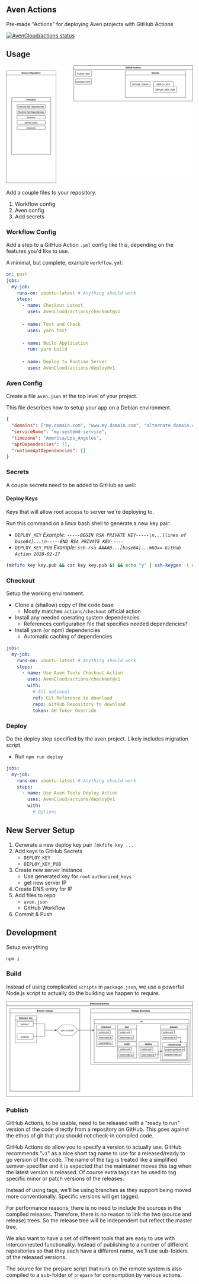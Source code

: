 ## Aven Actions

Pre-made "Actions" for deploying Aven projects with GitHub Actions

[![AvenCloud/actions status](https://github.com/AvenCloud/actions/workflows/Main/badge.svg?branch=master)](https://github.com/AvenCloud/actions/actions?query=branch%3Amaster)

## Usage

![Usage Map](Usage.svg)

Add a couple files to your repository.

1. Workflow config
2. Aven config
3. Add secrets

### Workflow Config

Add a step to a GitHub Action `.yml` config like this, depending on the features you'd like to use.

A minimal, but complete, example `workflow.yml`:

```yml
on: push
jobs:
  my-job:
    runs-on: ubuntu-latest # Anything should work
    steps:
      - name: Checkout Latest
        uses: AvenCloud/actions/checkout@v1

      - name: Test and Check
        uses: yarn test

      - name: Build Application
        run: yarn build

      - name: Deploy to Runtime Server
        uses: AvenCloud/actions/deploy@v1
```

### Aven Config

Create a file `aven.json` at the top level of your project.

This file describes how to setup your app on a Debian environment.

```json
{
  "domains": ["my.domain.com", "www.my.domain.com", "alternate.domain.com"],
  "serviceName": "my-systemd-service",
  "timezone": "America/Los_Angeles",
  "aptDependencies": [],
  "runtimeAptDependencies": []
}
```

### Secrets

A couple secrets need to be added to GitHub as well:

#### Deploy Keys

Keys that will allow root access to server we're deploying to.

Run this command on a linux bash shell to generate a new key pair.

- `DEPLOY_KEY` _Example: `-----BEGIN RSA PRIVATE KEY-----\n...[lines of base64]...\n-----END RSA PRIVATE KEY-----`_
- `DEPLOY_KEY_PUB` _Example: `ssh-rsa AAAAB...[base64]...m6Q== GitHub Action 2020-02-17`_

<!-- cSpell:ignore mkfifo -->

```bash
(mkfifo key key.pub && cat key key.pub &) && echo "y" | ssh-keygen -t rsa -b 4096 -C "GitHub Action $(date +%Y-%m-%d)" -N '' -q -f key ; rm key key.pub
```

### Checkout

Setup the working environment.

- Clone a (shallow) copy of the code base
  - Mostly matches `actions/checkout` official action
- Install any needed operating system dependencies
  - References configuration file that specifies needed dependencies?
- Install yarn (or npm) dependencies
  - Automatic caching of dependencies

```yml
jobs:
  my-job:
    runs-on: ubuntu-latest # Anything should work
    steps:
      - name: Use Aven Tools Checkout Action
        uses: AvenCloud/actions/checkout@v1
        with:
          # All optional
          ref: Git Reference to download
          repo: GitHub Repository to download
          token: GH Token Override
```

### Deploy

Do the deploy step specified by the aven project.
Likely includes migration script.

- Run `npm run deploy`

```yml
jobs:
  my-job:
    runs-on: ubuntu-latest # Anything should work
    steps:
      - name: Use Aven Tools Deploy Action
        uses: AvenCloud/actions/deploy@v1
        with:
          # Options
```

## New Server Setup

1. Generate a new deploy key pair `(mkfifo key ...`
2. Add keys to GitHub Secrets
   - `DEPLOY_KEY`
   - `DEPLOY_KEY_PUB`
3. Create new server instance
   - Use generated key for `root` `authorized_keys`
   - get new server IP
4. Create DNS entry for IP
5. Add files to repo
   - `aven.json`
   - GitHub Workflow
6. Commit & Push

## Development

Setup everything

```bash
npm i
```

### Build

Instead of using complicated `scripts` in `package.json`, we use a powerful Node.js script to actually do the building we happen to require.

![Build Map](Export.svg)

### Publish

GitHub Actions, to be usable, need to be released with a "ready to run" version of the code directly from a repository on GitHub.
This goes against the ethos of git that you should not check-in compiled code.

GitHub Actions do allow you to specify a version to actually use.
GitHub recommends "`v1`" as a nice short tag name to use for a released/ready to go version of the code.
The name of the tag is treated like a simplified semver-specifier and it is expected that the maintainer moves this tag when the latest version is released.
Of course extra tags can be used to tag specific minor or patch versions of the releases.

Instead of using tags, we'll be using branches as they support being moved more conventionally.
Specific versions will get tagged.

For performance reasons, there is no need to include the sources in the compiled releases.
Therefore, there is no reason to link the two (source and release) trees.
So the release tree will be independent but reflect the master tree.

We also want to have a set of different tools that are easy to use with interconnected functionality.
Instead of publishing to a number of different repositories so that they each have a different name, we'll use sub-folders of the released versions.

The source for the prepare script that runs on the remote system is also compiled to a sub-folder of `prepare` for consumption by various actions.
